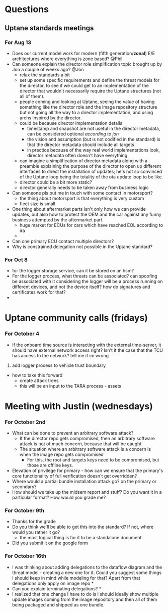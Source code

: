 # Questions

## Uptane standards meetings
### For Aug 13
* Does our current model work for modern (fifth generation/**zonal**) E/E architectures where everything is zone based? @Phil 
* Can someone explain the director role simplification topic brought up by Jon a couple of weeks ago? @Jon
  * relax the standards a bit
  * set up some specific requirements and define the threat models for the director, to see if we could get to an implementation of the director that wouldn't necessarily require the Uptane structures (not all of them). 
  * people coming and looking at Uptane, seeing the value of having something like the director role and the image repository structure but not going all the way to a director implementation, and using archs inspired by the director. 
  * could be because director implementation details 
    * timestamp and snapshot are not useful in the director metadata, can be considered optional _according to jon_
    * the vision and assumption (but is not codified in the standard) is that the director metadata should include all targets
    * in practice because of the way real world implementations look, director metadata often doesn't have everything
  * can imagine a simplification of director metadata along with a preamble explaining the purpose of the director to open up different interfaces to direct the installation of updates; he's not so convinced of the Uptane loop being the totality of the ota update loop to be like. 
  * director could be a bit more static? 
  * director generally needs to be taken away from business logic
* Can someone pls put me in touch with some contact in motorsport?
  * the thing about motorsport is that everything is very custom
  * fleet size is small
* One thing about aftermarket parts isn't only how we can provide updates, but also how to protect the OEM and the car against any funny business attempted by the aftermarket part. 
  * huge market for ECUs for cars which have reached EOL according to ira
  * 
* Can one primary ECU contact multiple directors? 
* Why is constrained delegation not possible in the Uptane standard?

### For Oct 8
* for the logger storage service, can it be stored on an hsm?
* For the logger process, what threats can be associated? can spoofing be associated with it considering the logger will be a process running on different devices, and not the device itself? how do signatures and certificates work for that?
* 


# Uptane community calls (fridays)
### For October 4
* If the onboard time source is interacting with the external time-server, it should have external network access right? Isn't it the case that the TCU has access to the network? tell me if im wrong
1. add logger process to vehicle trust boundary 
* how to take this forward
  * create attack trees
  * this will be an input to the TARA process - assets


# Meeting with Justin (wednesdays)
### For October 2nd
* What can be done to prevent an arbitrary software attack?
  * If the director repo gets compromised, then an arbitrary software attack is not of much concern, because that will be caught 
  * The situation where an arbitrary software attack is a concern is when the image repo gets compromised
    * For this, the root and targets keys need to be compromised, but those are offline keys.
* Elevation of privilege for primary - how can we ensure that the primary's core functionality of full verification doesn't get overridden?
* Where would a partial bundle installation attack go? on the primary or secondary?
* How should we take up the midsem report and stuff? Do you want it in a particular format? How would you grade me? 

### For October 9th
* Thanks for the grade
* Do you think we'll be able to get this into the standard? If not, where would you rather it go?
  * the most logical thing is for it to be a standalone document
* Did you submit it on the google form

### For October 16th
* I was thinking about adding delegations to the dataflow diagram and the threat model - creating a new one for it. Could you suggest some things I should keep in mind while modeling for that? Apart from that delegations only apply on image repo
  * 
* Can you explain terminating delegations? 
  * 
* I realized that one change I have to do is I should ideally show multiple update images coming from the image repository and then all of them being packaged and shipped as one bundle. 